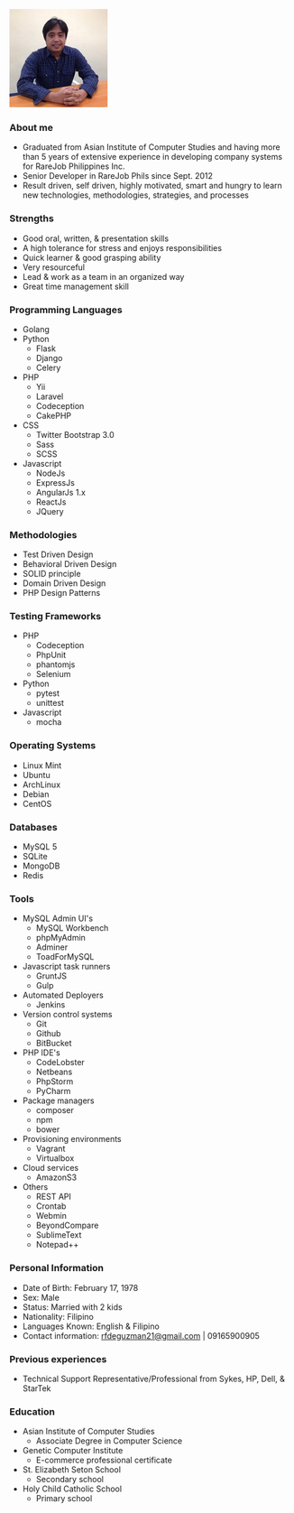 ![me](img/id-sm.jpg)

### About me

- Graduated from Asian Institute of Computer Studies and having more than 5 years of extensive experience in
developing company systems for RareJob Philippines Inc.
- Senior Developer in RareJob Phils since Sept. 2012
- Result driven, self driven, highly motivated, smart and hungry to learn new technologies, methodologies, strategies, and processes

### Strengths

- Good oral, written, & presentation skills
- A high tolerance for stress and enjoys responsibilities
- Quick learner & good grasping ability
- Very resourceful
- Lead & work as a team in an organized way
- Great time management skill


### Programming Languages

- Golang
- Python
    - Flask
    - Django
    - Celery
- PHP
    - Yii
    - Laravel
    - Codeception
    - CakePHP
- CSS
    - Twitter Bootstrap 3.0
    - Sass
    - SCSS
- Javascript
    - NodeJs
    - ExpressJs
    - AngularJs 1.x
    - ReactJs
    - JQuery


### Methodologies
- Test Driven Design
- Behavioral Driven Design
- SOLID principle
- Domain Driven Design
- PHP Design Patterns


### Testing Frameworks
- PHP
    - Codeception
    - PhpUnit
    - phantomjs
    - Selenium
- Python
    - pytest
    - unittest
- Javascript
    - mocha


### Operating Systems
- Linux Mint
- Ubuntu
- ArchLinux
- Debian
- CentOS


### Databases
- MySQL 5
- SQLite  
- MongoDB  
- Redis


### Tools
- MySQL Admin UI's
    - MySQL Workbench  
    - phpMyAdmin  
    - Adminer
    - ToadForMySQL
- Javascript task runners
    - GruntJS
    - Gulp
- Automated Deployers
    - Jenkins
- Version control systems
    - Git  
    - Github  
    - BitBucket
- PHP IDE's
    - CodeLobster  
    - Netbeans  
    - PhpStorm
    - PyCharm
- Package managers
    - composer
    - npm
    - bower
- Provisioning environments
    - Vagrant
    - Virtualbox
- Cloud services
    - AmazonS3
- Others
    - REST API
    - Crontab 
    - Webmin 
    - BeyondCompare 
    - SublimeText 
    - Notepad++


### Personal Information

- Date of Birth: February 17, 1978
- Sex: Male
- Status: Married with 2 kids
- Nationality: Filipino
- Languages Known: English & Filipino
- Contact information: rfdeguzman21@gmail.com | 09165900905

### Previous experiences

- Technical Support Representative/Professional from Sykes, HP, Dell, & StarTek

### Education

- Asian Institute of Computer Studies  
    - Associate Degree in Computer Science
- Genetic Computer Institute  
    - E-commerce professional certificate
- St. Elizabeth Seton School  
    - Secondary school
- Holy Child Catholic School
    - Primary school
